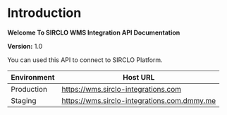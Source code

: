 # Introduction

**Welcome To SIRCLO WMS Integration API Documentation** 

**Version:** 1.0

You can used this API to connect to SIRCLO Platform.

| Environment | Host URL                          |
| ----------- | --------------------------------- |
| Production  | <https://wms.sirclo-integrations.com> |
| Staging     | <https://wms.sirclo-integrations.com.dmmy.me> |